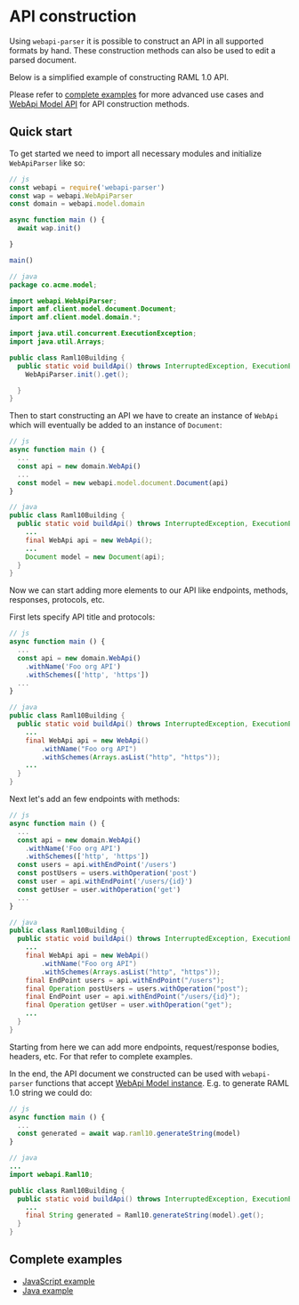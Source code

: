 # API construction
Using `webapi-parser` it is possible to construct an API in all supported formats by hand. These construction methods can also be used to edit a parsed document.

Below is a simplified example of constructing RAML 1.0 API.

Please refer to [complete examples](#complete-examples) for more advanced use cases and [WebApi Model API](https://raml-org.github.io/webapi-parser/js/classes/_webapi_parser_.webapibaseunit.html) for API construction methods.

## Quick start
To get started we need to import all necessary modules and initialize `WebApiParser` like so:

```js
// js
const webapi = require('webapi-parser')
const wap = webapi.WebApiParser
const domain = webapi.model.domain

async function main () {
  await wap.init()

}

main()
```

```java
// java
package co.acme.model;

import webapi.WebApiParser;
import amf.client.model.document.Document;
import amf.client.model.domain.*;

import java.util.concurrent.ExecutionException;
import java.util.Arrays;

public class Raml10Building {
  public static void buildApi() throws InterruptedException, ExecutionException {
    WebApiParser.init().get();

  }
}
```

Then to start constructing an API we have to create an instance of `WebApi` which will eventually be added to an instance of `Document`:

```js
// js
async function main () {
  ...
  const api = new domain.WebApi()
  ...
  const model = new webapi.model.document.Document(api)
}
```

```java
// java
public class Raml10Building {
  public static void buildApi() throws InterruptedException, ExecutionException {
    ...
    final WebApi api = new WebApi();
    ...
    Document model = new Document(api);
  }
}
```

Now we can start adding more elements to our API like endpoints, methods, responses, protocols, etc.

First lets specify API title and protocols:
```js
// js
async function main () {
  ...
  const api = new domain.WebApi()
    .withName('Foo org API')
    .withSchemes(['http', 'https'])
  ...
}
```

```java
// java
public class Raml10Building {
  public static void buildApi() throws InterruptedException, ExecutionException {
    ...
    final WebApi api = new WebApi()
        .withName("Foo org API")
        .withSchemes(Arrays.asList("http", "https"));
    ...
  }
}
```

Next let's add an few endpoints with methods:
```js
// js
async function main () {
  ...
  const api = new domain.WebApi()
    .withName('Foo org API')
    .withSchemes(['http', 'https'])
  const users = api.withEndPoint('/users')
  const postUsers = users.withOperation('post')
  const user = api.withEndPoint('/users/{id}')
  const getUser = user.withOperation('get')
  ...
}
```

```java
// java
public class Raml10Building {
  public static void buildApi() throws InterruptedException, ExecutionException {
    ...
    final WebApi api = new WebApi()
        .withName("Foo org API")
        .withSchemes(Arrays.asList("http", "https"));
    final EndPoint users = api.withEndPoint("/users");
    final Operation postUsers = users.withOperation("post");
    final EndPoint user = api.withEndPoint("/users/{id}");
    final Operation getUser = user.withOperation("get");
    ...
  }
}
```

Starting from here we can add more endpoints, request/response bodies, headers, etc. For that refer to complete examples.

In the end, the API document we constructed can be used with `webapi-parser` functions that accept [WebApi Model instance](https://raml-org.github.io/webapi-parser/js/classes/_webapi_parser_.webapibaseunit.html). E.g. to generate RAML 1.0 string we could do:

```js
// js
async function main () {
  ...
  const generated = await wap.raml10.generateString(model)
}

```

```java
// java
...
import webapi.Raml10;

public class Raml10Building {
  public static void buildApi() throws InterruptedException, ExecutionException {
    ...
    final String generated = Raml10.generateString(model).get();
  }
}
```

## Complete examples
* [JavaScript example](https://github.com/raml-org/webapi-parser/blob/master/examples/js/raml10-constructor.js)
* [Java example](https://github.com/raml-org/webapi-parser/blob/master/examples/java/src/main/java/co/acme/model/Raml10Building.java)
